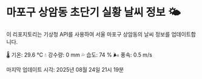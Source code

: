 
# 마포구 상암동 초단기 실황 날씨 정보 🌤️

이 리포지토리는 기상청 API를 사용하여 서울 마포구 상암동의 날씨 정보를 업데이트합니다. 

🌡️ 기온: 29.6 ℃
💧 강수량: 0 mm
💦 습도: 74 %
🌬️ 풍속: 0.5 m/s

마지막 업데이트 시각: 2025년 08월 24일 21시 19분    
